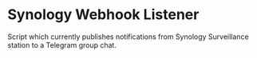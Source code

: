 # Synology Webhook Listener

Script which currently publishes notifications from Synology Surveillance station to a Telegram group chat.